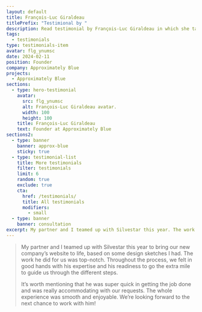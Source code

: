 ```yaml
---
layout: default
title: François-Luc Giraldeau
titlePrefix: "Testimional by "
description: Read testimonial by François-Luc Giraldeau in which she talks about her positive experience in working with Silvestar Bistrović.
tags:
  - testimonials
type: testimonials-item
avatar: flg_ynumsc
date: 2024-02-11
position: Founder
company: Approximately Blue
projects:
  - Approximately Blue
sections:
  - type: hero-testimonial
    avatar:
      src: flg_ynumsc
      alt: François-Luc Giraldeau avatar.
      width: 100
      height: 100
    title: François-Luc Giraldeau
    text: Founder at Approximately Blue
sections2:
  - type: banner
    banner: approx-blue
    sticky: true
  - type: testimonial-list
    title: More testimonials
    filter: testimonials
    limit: 6
    random: true
    exclude: true
    cta:
      href: /testimonials/
      title: All testimonials
      modifiers:
        - small
  - type: banner
    banner: consultation
excerpt: My partner and I teamed up with Silvestar this year. The work he did was top-notch...
---
```


> My partner and I teamed up with Silvestar this year to bring our new company’s website to life, based on some design sketches I had. The work he did for us was top-notch. Throughout the process, we felt in good hands with his expertise and his readiness to go the extra mile to guide us through the different steps.
>
> It’s worth mentioning that he was super quick in getting the job done and was really accommodating with our requests. The whole experience was smooth and enjoyable. We’re looking forward to the next chance to work with him!
